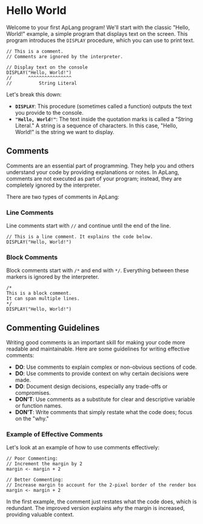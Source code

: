 # Hello World

Welcome to your first ApLang program! We'll start with the classic "Hello, World!" example, a simple program that displays text on the screen. This program introduces the `DISPLAY` procedure, which you can use to print text. 

```ap
// This is a comment.
// Comments are ignored by the interpreter.

// Display text on the console
DISPLAY("Hello, World!")
//      ^^^^^^^^^^^^^^^^
//          String Literal
```

Let's break this down:

- **`DISPLAY`**: This procedure (sometimes called a function) outputs the text you provide to the console.
- **`"Hello, World!"`**: The text inside the quotation marks is called a "String Literal." A string is a sequence of characters. In this case, "Hello, World!" is the string we want to display.

## Comments

Comments are an essential part of programming. They help you and others understand your code by providing explanations or notes. In ApLang, comments are not executed as part of your program; instead, they are completely ignored by the interpreter.

There are two types of comments in ApLang:

### Line Comments

Line comments start with `//` and continue until the end of the line. 

```ap
// This is a line comment. It explains the code below.
DISPLAY("Hello, World!")
```

### Block Comments

Block comments start with `/*` and end with `*/`. Everything between these markers is ignored by the interpreter.

```ap
/* 
This is a block comment.
It can span multiple lines.
*/
DISPLAY("Hello, World!")
```

## Commenting Guidelines

Writing good comments is an important skill for making your code more readable and maintainable. Here are some guidelines for writing effective comments:

- **DO**: Use comments to explain complex or non-obvious sections of code.
- **DO**: Use comments to provide context on why certain decisions were made.
- **DO**: Document design decisions, especially any trade-offs or compromises.
- **DON'T**: Use comments as a substitute for clear and descriptive variable or function names.
- **DON'T**: Write comments that simply restate what the code does; focus on the "why."

### Example of Effective Comments

Let's look at an example of how to use comments effectively:

```ap
// Poor Commenting:
// Increment the margin by 2
margin <- margin + 2

// Better Commenting:
// Increase margin to account for the 2-pixel border of the render box
margin <- margin + 2
```

In the first example, the comment just restates what the code does, which is redundant. The improved version explains *why* the margin is increased, providing valuable context.